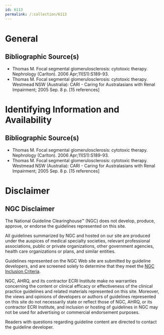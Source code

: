 ```yaml
---
id: 6113
permalink: /:collection/6113
---
```


# General

## Bibliographic Source(s)

- Thomas M. Focal segmental glomerulosclerosis: cytotoxic therapy. Nephrology (Carlton). 2006 Apr;11(S1):S189-93.
- Thomas M. Focal segmental glomerulosclerosis: cytotoxic therapy. Westmead NSW (Australia): CARI - Caring for Australasians with Renal Impairment; 2005 Sep. 8 p. [15 references]

# Identifying Information and Availability

## Bibliographic Source(s)

- Thomas M. Focal segmental glomerulosclerosis: cytotoxic therapy. Nephrology (Carlton). 2006 Apr;11(S1):S189-93.
- Thomas M. Focal segmental glomerulosclerosis: cytotoxic therapy. Westmead NSW (Australia): CARI - Caring for Australasians with Renal Impairment; 2005 Sep. 8 p. [15 references]

# Disclaimer

## NGC Disclaimer

The National Guideline Clearinghouse™ (NGC) does not develop, produce, approve, or endorse the guidelines represented on this site.

All guidelines summarized by NGC and hosted on our site are produced under the auspices of medical specialty societies, relevant professional associations, public or private organizations, other government agencies, health care organizations or plans, and similar entities.

Guidelines represented on the NGC Web site are submitted by guideline developers, and are screened solely to determine that they meet the [NGC Inclusion Criteria](/help-and-about/summaries/inclusion-criteria).

NGC, AHRQ, and its contractor ECRI Institute make no warranties concerning the content or clinical efficacy or effectiveness of the clinical practice guidelines and related materials represented on this site. Moreover, the views and opinions of developers or authors of guidelines represented on this site do not necessarily state or reflect those of NGC, AHRQ, or its contractor ECRI Institute, and inclusion or hosting of guidelines in NGC may not be used for advertising or commercial endorsement purposes.

Readers with questions regarding guideline content are directed to contact the guideline developer.

